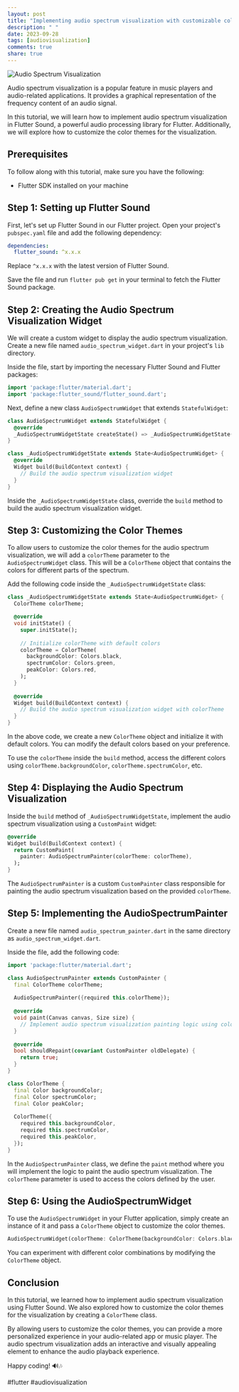 ```yaml
---
layout: post
title: "Implementing audio spectrum visualization with customizable color themes in Flutter Sound"
description: " "
date: 2023-09-28
tags: [audiovisualization]
comments: true
share: true
---
```


![Audio Spectrum Visualization](https://example.com/audio_spectrum_visualization.png)

Audio spectrum visualization is a popular feature in music players and audio-related applications. It provides a graphical representation of the frequency content of an audio signal.

In this tutorial, we will learn how to implement audio spectrum visualization in Flutter Sound, a powerful audio processing library for Flutter. Additionally, we will explore how to customize the color themes for the visualization.

## Prerequisites
To follow along with this tutorial, make sure you have the following:

- Flutter SDK installed on your machine

## Step 1: Setting up Flutter Sound
First, let's set up Flutter Sound in our Flutter project. Open your project's `pubspec.yaml` file and add the following dependency:

```yaml
dependencies:
  flutter_sound: ^x.x.x
```

Replace `^x.x.x` with the latest version of Flutter Sound.

Save the file and run `flutter pub get` in your terminal to fetch the Flutter Sound package.

## Step 2: Creating the Audio Spectrum Visualization Widget
We will create a custom widget to display the audio spectrum visualization. Create a new file named `audio_spectrum_widget.dart` in your project's `lib` directory.

Inside the file, start by importing the necessary Flutter Sound and Flutter packages:

```dart
import 'package:flutter/material.dart';
import 'package:flutter_sound/flutter_sound.dart';
```

Next, define a new class `AudioSpectrumWidget` that extends `StatefulWidget`:

```dart
class AudioSpectrumWidget extends StatefulWidget {
  @override
  _AudioSpectrumWidgetState createState() => _AudioSpectrumWidgetState();
}

class _AudioSpectrumWidgetState extends State<AudioSpectrumWidget> {
  @override
  Widget build(BuildContext context) {
    // Build the audio spectrum visualization widget
  }
}
```

Inside the `_AudioSpectrumWidgetState` class, override the `build` method to build the audio spectrum visualization widget.

## Step 3: Customizing the Color Themes
To allow users to customize the color themes for the audio spectrum visualization, we will add a `colorTheme` parameter to the `AudioSpectrumWidget` class. This will be a `ColorTheme` object that contains the colors for different parts of the spectrum.

Add the following code inside the `_AudioSpectrumWidgetState` class:

```dart
class _AudioSpectrumWidgetState extends State<AudioSpectrumWidget> {
  ColorTheme colorTheme;

  @override
  void initState() {
    super.initState();
  
    // Initialize colorTheme with default colors
    colorTheme = ColorTheme(
      backgroundColor: Colors.black,
      spectrumColor: Colors.green,
      peakColor: Colors.red,
    );
  }
  
  @override
  Widget build(BuildContext context) {
    // Build the audio spectrum visualization widget with colorTheme
  }
}
```

In the above code, we create a new `ColorTheme` object and initialize it with default colors. You can modify the default colors based on your preference.

To use the `colorTheme` inside the `build` method, access the different colors using `colorTheme.backgroundColor`, `colorTheme.spectrumColor`, etc.

## Step 4: Displaying the Audio Spectrum Visualization
Inside the `build` method of `_AudioSpectrumWidgetState`, implement the audio spectrum visualization using a `CustomPaint` widget:

```dart
@override
Widget build(BuildContext context) {
  return CustomPaint(
    painter: AudioSpectrumPainter(colorTheme: colorTheme),
  );
}
```

The `AudioSpectrumPainter` is a custom `CustomPainter` class responsible for painting the audio spectrum visualization based on the provided `colorTheme`.

## Step 5: Implementing the AudioSpectrumPainter
Create a new file named `audio_spectrum_painter.dart` in the same directory as `audio_spectrum_widget.dart`.

Inside the file, add the following code:

```dart
import 'package:flutter/material.dart';

class AudioSpectrumPainter extends CustomPainter {
  final ColorTheme colorTheme;
  
  AudioSpectrumPainter({required this.colorTheme});
  
  @override
  void paint(Canvas canvas, Size size) {
    // Implement audio spectrum visualization painting logic using colorTheme
  }
  
  @override
  bool shouldRepaint(covariant CustomPainter oldDelegate) {
    return true;
  }
}

class ColorTheme {
  final Color backgroundColor;
  final Color spectrumColor;
  final Color peakColor;
  
  ColorTheme({
    required this.backgroundColor,
    required this.spectrumColor,
    required this.peakColor,
  });
}
```

In the `AudioSpectrumPainter` class, we define the `paint` method where you will implement the logic to paint the audio spectrum visualization. The `colorTheme` parameter is used to access the colors defined by the user.

## Step 6: Using the AudioSpectrumWidget
To use the `AudioSpectrumWidget` in your Flutter application, simply create an instance of it and pass a `ColorTheme` object to customize the color themes.

```dart
AudioSpectrumWidget(colorTheme: ColorTheme(backgroundColor: Colors.black, spectrumColor: Colors.green, peakColor: Colors.red))
```

You can experiment with different color combinations by modifying the `ColorTheme` object.

## Conclusion
In this tutorial, we learned how to implement audio spectrum visualization using Flutter Sound. We also explored how to customize the color themes for the visualization by creating a `ColorTheme` class.

By allowing users to customize the color themes, you can provide a more personalized experience in your audio-related app or music player. The audio spectrum visualization adds an interactive and visually appealing element to enhance the audio playback experience.

Happy coding! 🔊🎶

#flutter #audiovisualization